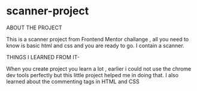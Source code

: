 # scanner-project

ABOUT THE PROJECT

This is a scanner project from Frontend Mentor challange , all you need to know is basic html and css and you are ready to go.
I contain a scanner.



THINGS I LEARNED FROM IT-

When you create project you learn a lot , earlier i could not use the chrome dev tools perfectly but this little project helped me in doing that.
I also learned about the commenting tags in HTML and CSS
